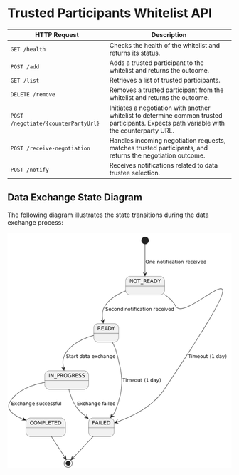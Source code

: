 # Trusted Participants Whitelist API

| HTTP Request                        | Description                                                                                                                               |
| ----------------------------------- | ----------------------------------------------------------------------------------------------------------------------------------------- |
| `GET /health`                       | Checks the health of the whitelist and returns its status.                                                                                |
| `POST /add`                         | Adds a trusted participant to the whitelist and returns the outcome.                                                                      |
| `GET /list`                         | Retrieves a list of trusted participants.                                                                                                 |
| `DELETE /remove`                    | Removes a trusted participant from the whitelist and returns the outcome.                                                                 |
| `POST /negotiate/{counterPartyUrl}` | Initiates a negotiation with another whitelist to determine common trusted participants. Expects path variable with the counterparty URL. |
| `POST /receive-negotiation`         | Handles incoming negotiation requests, matches trusted participants, and returns the negotiation outcome.                                 |
| `POST /notify`                      | Receives notifications related to data trustee selection.                                                                                 |

## Data Exchange State Diagram

The following diagram illustrates the state transitions during the data exchange process:

![Data Exchange State Diagram](/stated.png)